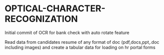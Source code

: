 # OPTICAL-CHARACTER-RECOGNIZATION
Initial commit of OCR for bank check with auto rotate feature

Read data from candidates resume of any format of doc (pdf,docs,ppt,.doc including images) and create a tabular data for loading on hr portal forms
